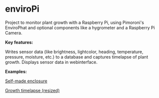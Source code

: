 # enviroPi

Project to monitor plant growth with a Raspberry Pi, using Pimoroni's EnviroPhat and optional components like a hygrometer and a Raspberry Pi Camera. 

**Key features:**

Writes sensor data (like brightness, lightcolor, heading, temperature, pressure, moisture, etc.) to a database and captures timelapse of plant growth. 
Displays sensor data in webinterface.

**Examples:**
 
[Self-made enclosure](http://i.imgur.com/NAYDhKk.jpg)

[Growth timelapse (resized)](http://imgur.com/Z5Wbh4z.gif)
